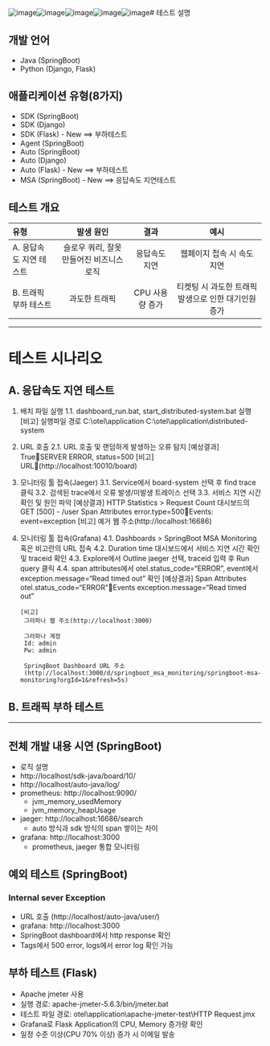 ![image](https://github.com/kkimsungchul/otel/assets/49009854/92f0aa05-cb9c-4760-8d41-f72cef0f2a13)![image](https://github.com/kkimsungchul/otel/assets/49009854/c82f0482-7e0e-4d10-9ddc-c854141c5344)![image](https://github.com/kkimsungchul/otel/assets/49009854/499bbb96-b6a1-437f-abf5-61924ff882a9)![image](https://github.com/kkimsungchul/otel/assets/49009854/df8c962f-1c5b-4dc6-a032-a87953b92adb)![image](https://github.com/kkimsungchul/otel/assets/49009854/42f6b2bf-a679-4558-b57b-15892e668165)# 테스트 설명

## 개발 언어
- Java (SpringBoot)
- Python (Django, Flask)

## 애플리케이션 유형(8가지)
- SDK (SpringBoot)
- SDK (Django)
- SDK (Flask) - New ==> 부하테스트
- Agent (SpringBoot)
- Auto (SpringBoot)
- Auto (Django)
- Auto (Flask) - New ==> 부하테스트
- MSA (SpringBoot) - New ==> 응답속도 지연테스트

## 테스트 개요
| 유형 | 발생 원인 | 결과 | 예시 |
| :--- | :---: | :---: | :---: |
| A. 응답속도 지연 테스트 | 슬로우 쿼리, 잘못 만들어진 비즈니스 로직 | 응답속도 지연 | 웹페이지 접속 시 속도 지연 |
| B. 트래픽 부하 테스트 | 과도한 트래픽 | CPU 사용량 증가 | 티켓팅 시 과도한 트래픽 발생으로 인한 대기인원 증가 |

---

# 테스트 시나리오
## A. 응답속도 지연 테스트
1. 배치 파일 실행
    1.1. dashboard_run.bat, start_distributed-system.bat 실행
       [비고] 실행파일 경로
        C:\otel\application
        C:\otel\application\distributed-system
2. URL 호출
    2.1. URL 호출 및 랜덤하게 발생하는 오류 탐지
       [예상결과] TrueSERVER ERROR, status=500
       [비고] URL(http://localhost:10010/board)
3. 모니터링 툴 접속(Jaeger)
    3.1. Service에서 board-system 선택 후 find trace 클릭
    3.2. 검색된 trace에서 오류 발생/미발생 트레이스 선택
    3.3. 서비스 지연 시간 확인 및 원인 파악
       [예상결과]
       HTTP Statistics > Request Count 대시보드의 GET [500] - /user
       Span Attributes error.type=500Events: event=exception
       [비고]
       예거 웹 주소(http://localhost:16686)
4. 모니터링 툴 접속(Grafana)
   4.1. Dashboards > SpringBoot MSA Monitoring 혹은 비고란의 URL 접속
   4.2. Duration time 대시보드에서 서비스 지연 시간 확인 및 traceid 확인
   4.3. Explore에서 Outline jaeger 선택, traceid 입력 후 Run query 클릭
   4.4. span attributes에서 otel.status_code=“ERROR”, event에서 exception.message=“Read timed out” 확인
       [예상결과]
       Span Attributes otel.status_code=“ERROR”Events
        exception.message=“Read timed out”

       [비고]
        그라파나 웹 주소(http://localhost:3000)
        
        그라파나 계정
        Id: admin
        Pw: admin
        
        SpringBoot Dashboard URL 주소
        (http://localhost:3000/d/springboot_msa_monitoring/springboot-msa-monitoring?orgId=1&refresh=5s)







## B. 트래픽 부하 테스트


---
## 전체 개발 내용 시연 (SpringBoot)
- 로직 설명
- http://localhost/sdk-java/board/10/
- http://localhost/auto-java/log/
- prometheus: http://localhost:9090/
    - jvm_memory_usedMemory
    - jvm_memory_heapUsage
- jaeger: http://localhost:16686/search
    - auto 방식과 sdk 방식의 span 쌓이는 차이
- grafana: http://localhost:3000
    - prometheus, jaeger 통합 모니터링

## 예외 테스트 (SpringBoot)
### Internal sever Exception
- URL 호출 (http://localhost/auto-java/user/)
- grafana: http://localhost:3000
- SpringBoot dashboard에서 http response 확인
- Tags에서 500 error, logs에서 error log 확인 가능

## 부하 테스트 (Flask)
- Apache jmeter 사용
- 실행 경로: apache-jmeter-5.6.3/bin/jmeter.bat
- 테스트 파일 경로: otel\application\apache-jmeter-test\HTTP Request.jmx
- Grafana로 Flask Application의 CPU, Memory 증가량 확인
- 일정 수준 이상(CPU 70% 이상) 증가 시 이메일 발송

